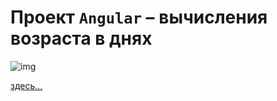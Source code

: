 # Проект `Angular` – вычисления возраста в днях

![img](https://img.a374.ru/svg/comp-angular.svg)

[здесь…](aa/index.html)